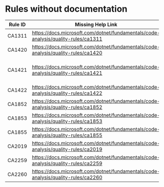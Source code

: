 # Rules without documentation

Rule ID | Missing Help Link | Title |
--------|-------------------|-------|
CA1311 | <https://docs.microsoft.com/dotnet/fundamentals/code-analysis/quality-rules/ca1311> | Specify a culture or use an invariant version |
CA1420 | <https://docs.microsoft.com/dotnet/fundamentals/code-analysis/quality-rules/ca1420> | Property, type, or attribute requires runtime marshalling |
CA1421 | <https://docs.microsoft.com/dotnet/fundamentals/code-analysis/quality-rules/ca1421> | This method uses runtime marshalling even when the 'DisableRuntimeMarshallingAttribute' is applied |
CA1422 | <https://docs.microsoft.com/dotnet/fundamentals/code-analysis/quality-rules/ca1422> | Validate platform compatibility |
CA1852 | <https://docs.microsoft.com/dotnet/fundamentals/code-analysis/quality-rules/ca1852> | Seal internal types |
CA1853 | <https://docs.microsoft.com/dotnet/fundamentals/code-analysis/quality-rules/ca1853> | Unnecessary call to 'Dictionary.ContainsKey(key)' |
CA1855 | <https://docs.microsoft.com/dotnet/fundamentals/code-analysis/quality-rules/ca1855> | Prefer 'Clear' over 'Fill' |
CA2019 | <https://docs.microsoft.com/dotnet/fundamentals/code-analysis/quality-rules/ca2019> | Improper 'ThreadStatic' field initialization |
CA2259 | <https://docs.microsoft.com/dotnet/fundamentals/code-analysis/quality-rules/ca2259> | 'ThreadStatic' only affects static fields |
CA2260 | <https://docs.microsoft.com/dotnet/fundamentals/code-analysis/quality-rules/ca2260> | Use correct type parameter |
